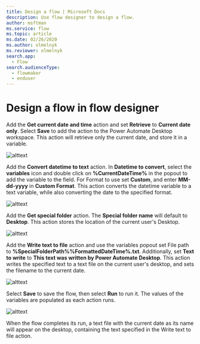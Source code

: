 ```yaml
---
title: Design a flow | Microsoft Docs
description: Use flow designer to design a flow.
author: msftman
ms.service: flow
ms.topic: article
ms.date: 02/26/2020
ms.author: olmelnyk
ms.reviewer: olmelnyk
search.app: 
  - Flow
search.audienceType: 
  - flowmaker
  - enduser
---
```


# Design a flow in flow designer

Add the **Get current date and time** action and set **Retrieve** to **Current date only**. Select **Save** to add the action to the Power Automate Desktop workspace. This action will retrieve only the current date, and store it in a variable.

![alttext](\media\imgname.png)

Add the **Convert datetime to text** action. In **Datetime to convert**, select the **variables** icon and double click on **%CurrentDateTime%** in the popout to add the variable to the field. For Format to use set **Custom**, and enter **MM-dd-yyyy** in **Custom Format**. This action converts the datetime variable to a text variable, while also converting the date to the specified format.

![alttext](\media\imgname.png)

Add the **Get special folder** action. The **Special folder name** will default to **Desktop**. This action stores the location of the current user's Desktop.

![alttext](\media\imgname.png)

Add the **Write text to file** action and use the variables popout set File path to **%SpecialFolderPath%\%FormattedDateTime%.txt**. Additionally, set **Text to write** to **This text was written by Power Automate Desktop**. This action writes the specified text to a text file on the current user's desktop, and sets the filename to the current date.

![alttext](\media\imgname.png)

Select **Save** to save the flow, then select **Run** to run it. The values of the variables are populated as each action runs.

![alttext](\media\imgname.png)

When the flow completes its run, a text file with the current date as its name will appear on the desktop, containing the text specified in the Write text to file action.